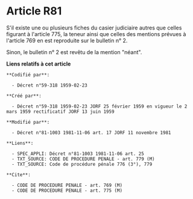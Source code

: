 # Article R81

S'il existe une ou plusieurs fiches du casier judiciaire autres que celles figurant à l'article 775, la teneur ainsi que
celles des mentions prévues à l'article 769 en est reproduite sur le bulletin n° 2.

Sinon, le bulletin n° 2 est revêtu de la mention "néant".

**Liens relatifs à cet article**

	**Codifié par**:

	  - Décret n°59-318 1959-02-23

	**Créé par**:

	  - Décret n°59-318 1959-02-23 JORF 25 février 1959 en vigueur le 2 mars 1959 rectificatif JORF 13 juin 1959

	**Modifié par**:

	  - Décret n°81-1003 1981-11-06 art. 17 JORF 11 novembre 1981

	**Liens**:

	  - SPEC_APPLI: Décret n°81-1003 1981-11-06 art. 25
	  - TXT_SOURCE: CODE DE PROCEDURE PENALE - art. 779 (M)
	  - TXT_SOURCE: Code de procédure pénale 776 (3°), 779

	**Cite**:

	  - CODE DE PROCEDURE PENALE - art. 769 (M)
	  - CODE DE PROCEDURE PENALE - art. 775 (M)

